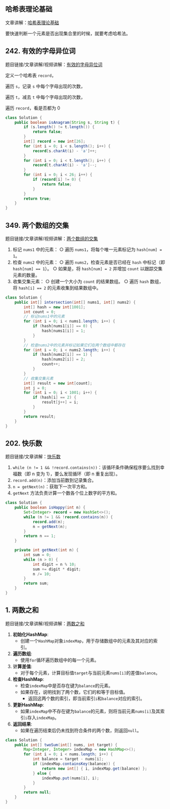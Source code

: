 ## 哈希表理论基础
文章讲解：[哈希表理论基础](https://programmercarl.com/%E5%93%88%E5%B8%8C%E8%A1%A8%E7%90%86%E8%AE%BA%E5%9F%BA%E7%A1%80.html)

要快速判断一个元素是否出现集合里的时候，就要考虑哈希法。

## 242. 有效的字母异位词
题目链接/文章讲解/视频讲解：[有效的字母异位词](https://programmercarl.com/0242.%E6%9C%89%E6%95%88%E7%9A%84%E5%AD%97%E6%AF%8D%E5%BC%82%E4%BD%8D%E8%AF%8D.html)

定义一个哈希表 `record`，

遍历 `s`，记录 `s` 中每个字母出现的次数，

遍历 `t`，减去 `t` 中每个字母出现的次数，

遍历 `record`，看是否都为 0

```java
class Solution {
    public boolean isAnagram(String s, String t) {
        if (s.length() != t.length()) {
            return false;
        }
        int[] record = new int[26];
        for (int i = 0; i < s.length(); i++) {
            record[s.charAt(i) - 'a']++;
        }
        for (int i = 0; i < t.length(); i++) {
            record[t.charAt(i) - 'a']--;
        }
        for (int i = 0; i < 26; i++) {
            if (record[i] != 0) {
                return false;
            }
        }
        return true;
    }
}
```

## 349. 两个数组的交集
题目链接/文章讲解/视频讲解：[两个数组的交集](https://programmercarl.com/0349.%E4%B8%A4%E4%B8%AA%E6%95%B0%E7%BB%84%E7%9A%84%E4%BA%A4%E9%9B%86.html)

1. 标记 `nums1` 中的元素：
   ○ 遍历 `nums1`，将每个唯一元素标记为 `hash[num] = 1`。
2. 检查 `nums2` 中的元素：
   ○ 遍历 `nums2`，检查元素是否已经在 `hash` 中标记（即 `hash[num] == 1`）。
   ○ 如果是，将 `hash[num] = 2` 并增加 `count` 以跟踪交集元素的数量。
3. 收集交集元素：
   ○ 创建一个大小为 `count` 的结果数组。
   ○ 遍历 `hash` 数组，将 `hash[i] == 2` 的元素收集到结果数组中。

```java
class Solution {
    public int[] intersection(int[] nums1, int[] nums2) {
        int[] hash = new int[1001];
        int count = 0;
        // 标记nums1中的元素
        for (int i = 0; i < nums1.length; i++) {
            if (hash[nums1[i]] == 0) {
                hash[nums1[i]] = 1;
            }
        }
        // 检查nums2中的元素并标记如果它们在两个数组中都存在
        for (int i = 0; i < nums2.length; i++) {
            if (hash[nums2[i]] == 1) {
                hash[nums2[i]] = 2;
                count++;
            }
        }
        // 收集交集元素
        int[] result = new int[count];
        int j = 0;
        for (int i = 0; i < 1001; i++) {
            if (hash[i] == 2) {
                result[j++] = i;
            }
        }
        return result;
    }
}
```

## 202. 快乐数
题目链接/文章讲解：[快乐数](https://programmercarl.com/0202.%E5%BF%AB%E4%B9%90%E6%95%B0.html)

1. `while (n != 1 && !record.contains(n))`：该循环条件确保程序要么找到幸福数（即 n 变为 1），要么发现循环（即 n 重复出现）。
2. `record.add(n)`：添加当前数到记录集合。
3. `n = getNext(n)`：获取下一次平方和。
4. `getNext` 方法负责计算一个数各个位上数字的平方和。

```java
class Solution {
    public boolean isHappy(int n) {
        Set<Integer> record = new HashSet<>();
        while (n != 1 && !record.contains(n)) {
            record.add(n);
            n = getNext(n);
        }
        return n == 1;
    }

    private int getNext(int n) {
        int sum = 0;
        while (n > 0) {
            int digit = n % 10;
            sum += digit * digit;
            n /= 10;
        }
        return sum;
    }
}
```

## 1. 两数之和
题目链接/文章讲解/视频讲解：[两数之和](https://programmercarl.com/0001.%E4%B8%A4%E6%95%B0%E4%B9%8B%E5%92%8C.html)

1. **初始化HashMap**:
    - 创建一个`HashMap`对象`indexMap`，用于存储数组中的元素及其对应的索引。
2. **遍历数组**:
    - 使用`for`循环遍历数组中的每一个元素。
3. **计算差值**:
    - 对于每个元素，计算目标值`target`与当前元素`nums[i]`的差值`balance`。
4. **检查HashMap**:
    - 检查`indexMap`中是否存在键为`balance`的元素。
    - 如果存在，说明找到了两个数，它们的和等于目标值。
        * 返回这两个数的索引，即当前索引`i`和`balance`对应的索引。
5. **更新HashMap**:
    - 如果`indexMap`中不存在键为`balance`的元素，则将当前元素`nums[i]`及其索引`i`存入`indexMap`。
6. **返回结果**:
    - 如果在遍历结束后仍未找到符合条件的两个数，则返回`null`。

```java
class Solution {
    public int[] twoSum(int[] nums, int target) {
        Map<Integer, Integer> indexMap = new HashMap<>();
        for (int i = 0; i < nums.length; i++) {
            int balance = target - nums[i];
            if (indexMap.containsKey(balance)) {
                return new int[] { i, indexMap.get(balance) };
            } else {
                indexMap.put(nums[i], i);
            }
        }
        return null;
    }
}
```